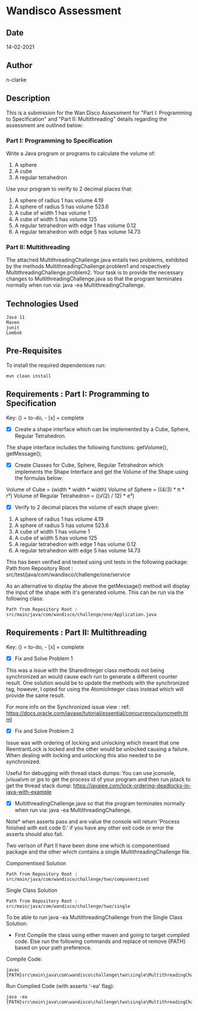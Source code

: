# Wandisco Assessment

## Date

14-02-2021

## Author

n-clarke

## Description

This is a submission for the Wan Disco Assessment for "Part I: Programming to Specification" and "Part II: Multithreading" details regarding the assessment are outlined below:

### Part I: Programming to Specification

Write a Java program or programs to calculate the volume of:

1. A sphere
2. A cube
3. A regular tetrahedron

Use your program to verify to 2 decimal places that:

1. A sphere of radius 1 has volume 4.19
2. A sphere of radius 5 has volume 523.6
3. A cube of width 1 has volume 1
4. A cube of width 5 has volume 125
5. A regular tetrahedron with edge 1 has volume 0.12
6. A regular tetrahedron with edge 5 has volume 14.73

### Part II: Multithreading

The attached MultithreadingChallenge.java entails two problems, exhibited by the methods MultithreadingChallenge.problem1 and respectively MultithreadingChallenge.problem2. Your task is to provide the necessary changes to MultithreadingChallenge.java so that the program terminates normally when run via: java -ea MultithreadingChallenge.

## Technologies Used
```
Java 11
Maven 
junit
Lombok
```
## Pre-Requisites

To install the required dependenices run:
```
mvn clean install
```
## Requirements : Part I: Programming to Specification

Key: () = to-do, - [x] = complete

- [x] Create a shape interface which can be implemented by a Cube, Sphere, Regular Tetrahedron.

The shape interface includes the following functions: getVolume(), getMessage();

- [x] Create Classes for Cube, Sphere, Regular Tetrahedron which implements the Shape Interface and get the Volume of the Shape using the formulas below:

Volume of Cube = (width * width * width)
Volume of Sphere = ((4/3) * π * r³)
Volume of Regular Tetrahedron = ((√(2) / 12) * e³)

- [x] Verify to 2 decimal places the volume of each shape given:
1. A sphere of radius 1 has volume 4.19
2. A sphere of radius 5 has volume 523.6
3. A cube of width 1 has volume 1
4. A cube of width 5 has volume 125
5. A regular tetrahedron with edge 1 has volume 0.12
6. A regular tetrahedron with edge 5 has volume 14.73

This has been verified and tested using unit tests in the following package:
Path from Repository Root : src/test/java/com/wandisco/challenge/one/service

As an alternative to display the above the getMessage() method will display the input of the shape with it's generated volume. This can be run via the following class:
```
Path from Repository Root : src/main/java/com/wandisco/challenge/one/Application.java
```
## Requirements : Part II: Multithreading

Key: () = to-do, - [x] = complete

- [x] Fix and Solve Problem 1

This was a issue with the SharedInteger class methods not being synchronized an would cause each run to generate a different counter result. One solution would be to update the methods with the synchronized tag, however, I opted for using the AtomicInteger class instead which will provide the same result. 

For more info on the Synchronized issue view : ref: https://docs.oracle.com/javase/tutorial/essential/concurrency/syncmeth.html

- [x] Fix and Solve Problem 2

Issue was with ordering of locking and unlocking which meant that one ReentrantLock is locked and the other would be unlocked causing a failure.  When dealing with locking and unlocking this also needed to be synchronized.

Useful for debugging with thread stack dumps:
You can use jconsole, jvisualvm or jps to get the process id of your program and then run jstack <process-id> to get the thread stack dump: https://javajee.com/lock-ordering-deadlocks-in-java-with-example

- [x] MultithreadingChallenge.java so that the program terminates normally when run via: java -ea MultithreadingChallenge.

Note* when asserts pass and are value the console will return 'Process finished with exit code 0.' if you have any other exit code or error the asserts should also fail.

Two verison of Part II have been done one which is componentised package and the other which contains a single MultithreadingChallenge file.

Componentised Solution
```
Path from Repository Root : src/main/java/com/wandisco/challenge/two/componentised
```
Single Class Solution
```
Path from Repository Root : src/main/java/com/wandisco/challenge/two/single
```
To be able to run java -ea MultithreadingChallenge from the Single Class Solution:
- First Compile the class using either maven and going to target complied code. Else run the following commands and replace ot remove {PATH} based on your path preference.

Compile Code:
```
javac {PATH}src\main\java\com\wandisco\challenge\two\single\MultithreadingChallenge.java
```
Run Complied Code (with asserts '-ea' flag):
```
java -ea {PATH}src\main\java\com\wandisco\challenge\two\single\MultithreadingChallenge.java
```
